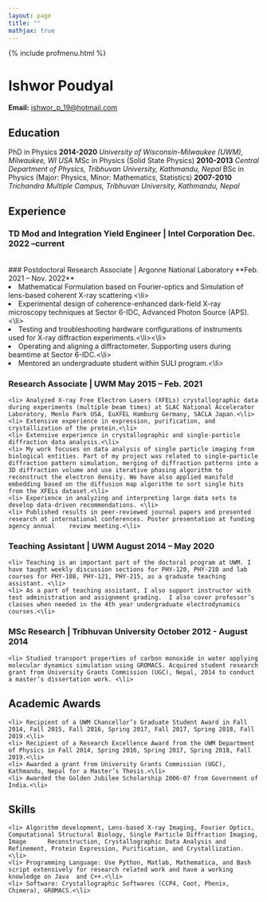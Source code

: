 ```yaml
---
layout: page
title: ""
mathjax: true
---
```


{% include profmenu.html %}


# Ishwor Poudyal	
**Email:** ishwor_p_19@hotmail.com


## Education

PhD in Physics                                                                                      	**2014-2020**
	<em>University of Wisconsin-Milwaukee (UWM), Milwaukee, WI USA</em>
MSc in Physics (Solid State Physics)				   					**2010-2013**
	<em>Central Department of Physics, Tribhuvan University, Kathmandu, Nepal</em>
BSc in Physics (Major: Physics, Minor: Mathematics, Statistics)	     					**2007-2010**
	<em>Trichandra Multiple Campus, Tribhuvan University, Kathmandu, Nepal</em>


## Experience

### TD Mod and Integration Yield Engineer | Intel Corporation 	       	 				**Dec. 2022 –current**

<br>
### Postdoctoral Research Associate | Argonne National Laboratory 					**Feb.  2021 – Nov. 2022**
    <li> Mathematical Formulation based on Fourier-optics and Simulation of lens-based coherent X-ray scattering.<\li>
    <li> Experimental design of coherence-enhanced dark-field X-ray microscopy techniques at Sector 6-IDC, Advanced Photon Source (APS).<\li>
    <li> Testing and troubleshooting hardware configurations of instruments used for X-ray diffraction experiments.<\li><\li>
    <li> Operating and aligning a diffractometer. Supporting users during beamtime at Sector 6-IDC.<\li>
    <li> Mentored an undergraduate student within SULI program.<\li>



### Research Associate | UWM						 				**May 2015 – Feb. 2021**
    <li> Analyzed X-ray Free Electron Lasers (XFELs) crystallographic data during experiments (multiple beam times) at SLAC National Accelerator Laboratory, Menlo Park USA, EuXFEL Hamburg Germany, SACLA Japan.<\li> 
    <li> Extensive experience in expression, purification, and crystallization of the protein.<\li>
    <li> Extensive experience in crystallographic and single-particle diffraction data analysis.<\li>
    <li> My work focuses on data analysis of single particle imaging from biological entities. Part of my project was related to single-particle diffraction pattern simulation, merging of diffraction patterns into a 3D diffraction volume and use iterative phasing algorithm to reconstruct the electron density. We have also applied manifold embedding based on the diffusion map algorithm to sort single hits from the XFELs dataset.<\li>
    <li> Experience in analyzing and interpreting large data sets to develop data-driven recommendations. <\li>
    <li> Published results in peer-reviewed journal papers and presented research at international conferences. Poster presentation at funding agency annual 	review meeting.<\li>


### Teaching Assistant | UWM						           		 	**August 2014 – May 2020**
    <li> Teaching is an important part of the doctoral program at UWM. I have taught weekly discussion sections for PHY-120, PHY-210 and lab courses for PHY-108, PHY-121, PHY-215, as a graduate teaching assistant. <\li>
    <li> As a part of teaching assistant, I also support instructor with test administration and assignment grading.  I also cover professor’s classes when needed in the 4th year undergraduate electrodynamics courses.<\li>


### MSc Research | Tribhuvan University 				       					**October 2012 - August 2014**
    <li> Studied transport properties of carbon monoxide in water applying molecular dynamics simulation using GROMACS. Acquired student research grant from University Grants Commission (UGC), Nepal, 2014 to conduct a master’s dissertation work. <\li>


## Academic Awards

    <li> Recipient of a UWM Chancellor’s Graduate Student Award in Fall 2014, Fall 2015, Fall 2016, Spring 2017, Fall 2017, Spring 2018, Fall 2019.<\li>
    <li> Recipient of a Research Excellence Award from the UWM Department of Physics in Fall 2014, Spring 2016, Spring 2017, Spring 2018, Fall 2019.<\li>
    <li> Awarded a grant from University Grants Commission (UGC), Kathmandu, Nepal for a Master’s Thesis.<\li>
    <li> Awarded the Golden Jubilee Scholarship 2006-07 from Government of India.<\li>


## Skills 

    <li> Algorithm development, Lens-based X-ray Imaging, Fourier Optics, Computational Structural Biology, Single Particle Diffraction Imaging, Image 		Reconstruction, Crystallographic Data Analysis and Refinement, Protein Expression, Purification, and Crystallization.<\li>
    <li> Programming Language: Use Python, Matlab, Mathematica, and Bash script extensively for research related work and have a working knowledge on Java 	and C++.<\li>
    <li> Software: Crystallographic Softwares (CCP4, Coot, Phenix, Chimera), GROMACS.<\li>


